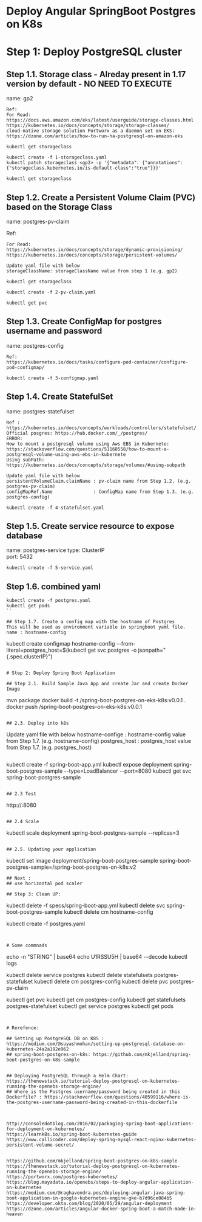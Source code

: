 # Deploy Angular SpringBoot Postgres on K8s

# Step 1: Deploy PostgreSQL cluster

## Step 1.1. Storage class - Alreday present in 1.17 version by default - NO NEED TO EXECUTE

name: gp2

```
Ref: 
For Read: 
https://docs.aws.amazon.com/eks/latest/userguide/storage-classes.html
https://kubernetes.io/docs/concepts/storage/storage-classes/
cloud-native storage solution Portworx as a daemon set on EKS: https://dzone.com/articles/how-to-run-ha-postgresql-on-amazon-eks
```

```
kubectl get storageclass

kubectl create -f 1-storageclass.yaml
kubectl patch storageclass <gp2> -p '{"metadata": {"annotations":{"storageclass.kubernetes.io/is-default-class":"true"}}}'

kubectl get storageclass
```

## Step 1.2. Create a Persistent Volume Claim (PVC) based on the Storage Class

name: postgres-pv-claim

Ref: 
```
For Read: 
https://kubernetes.io/docs/concepts/storage/dynamic-provisioning/
https://kubernetes.io/docs/concepts/storage/persistent-volumes/
```

```
Update yaml file with below
storageClassName: storageClassName value from step 1 (e.g. gp2)
```

```
kubectl get storageclass

kubectl create -f 2-pv-claim.yaml

kubectl get pvc
```

## Step 1.3. Create ConfigMap for postgres username and password

name: postgres-config

```
Ref: 
https://kubernetes.io/docs/tasks/configure-pod-container/configure-pod-configmap/
```

```
kubectl create -f 3-configmap.yaml
```

## Step 1.4. Create StatefulSet

name: postgres-statefulset
 
```
Ref :
https://kubernetes.io/docs/concepts/workloads/controllers/statefulset/
Official posgres: https://hub.docker.com/_/postgres/
ERROR: 
How to mount a postgresql volume using Aws EBS in Kubernete: https://stackoverflow.com/questions/51168558/how-to-mount-a-postgresql-volume-using-aws-ebs-in-kubernete
Using subPath: https://kubernetes.io/docs/concepts/storage/volumes/#using-subpath
```

```
Update yaml file with below
persistentVolumeClaim.claimName : pv-claim name from Step 1.2. (e.g. postgres-pv-claim)
configMapRef.Name				: ConfigMap name from Step 1.3. (e.g. postgres-config)
```

```
kubectl create -f 4-statefulset.yaml
```

## Step 1.5. Create service resource to expose database

name: postgres-service
type: ClusterIP   
port: 5432 

```
kubectl create -f 5-service.yaml
```

## Step 1.6. combined yaml

```
kubectl create -f postgres.yaml
kubectl get pods
``

## Step 1.7. Create a config map with the hostname of Postgres
This will be used as environment variable in springboot yaml file.
name : hostname-config
```
kubectl create configmap hostname-config --from-literal=postgres_host=$(kubectl get svc postgres -o jsonpath="{.spec.clusterIP}")
```

# Step 2: Deploy Spring Boot Application

## Step 2.1. Build Sample Java App and create Jar and create Docker Image 

```
mvn package
docker build -t <your Docker Hub account>/spring-boot-postgres-on-eks-k8s:v0.0.1 .
docker push <your Docker Hub account>/spring-boot-postgres-on-eks-k8s:v0.0.1
```

## 2.3. Deploy into k8s

```
Update yaml file with below
hostname-confige : hostname-config value from Step 1.7. (e.g. hostname-config)
postgres_host	 : postgres_host value from Step 1.7. (e.g. postgres_host)
```

```
kubectl create -f spring-boot-app.yml
kubectl expose deployment spring-boot-postgres-sample --type=LoadBalancer --port=8080
kubectl get svc spring-boot-postgres-sample
```

## 2.3 Test
```
http://<External IP Address>:8080
```

## 2.4 Scale
```
kubectl scale deployment spring-boot-postgres-sample --replicas=3
```

## 2.5. Updating your application
```
kubectl set image deployment/spring-boot-postgres-sample spring-boot-postgres-sample=<your Docker Hub account>/spring-boot-postgres-on-k8s:v2

```
## Next : 
## use horizontal pod scaler

## Step 3: Clean UP: 

```
kubectl delete -f specs/spring-boot-app.yml
kubectl delete svc spring-boot-postgres-sample
kubectl delete cm hostname-config

kubectl create -f postgres.yaml
```


# Some commnads
```
echo -n "STRING" | base64
echo U1RSSU5H | base64 --decode
kubectl logs <podname>

kubectl delete service postgres
kubectl delete statefulsets postgres-statefulset
kubectl delete cm postgres-config
kubectl delete pvc postgres-pv-claim

kubectl get pvc
kubectl get cm postgres-config
kubectl get statefulsets postgres-statefulset
kubectl get service postgres
kubectl get pods
```


# Rerefence:

## Setting up PostgreSQL DB on K8S : https://medium.com/@suyashmohan/setting-up-postgresql-database-on-kubernetes-24a2a192e962
## spring-boot-postgres-on-k8s: https://github.com/mkjelland/spring-boot-postgres-on-k8s-sample


## Deploying PostgreSQL through a Helm Chart: https://thenewstack.io/tutorial-deploy-postgresql-on-kubernetes-running-the-openebs-storage-engine/
## Where is the Postgres username/password being created in this Dockerfile? : https://stackoverflow.com/questions/40599116/where-is-the-postgres-username-password-being-created-in-this-dockerfile



http://consoledotblog.com/2016/02/packaging-spring-boot-applications-for-deployment-on-kubernetes/
https://learnk8s.io/spring-boot-kubernetes-guide
https://www.callicoder.com/deploy-spring-mysql-react-nginx-kubernetes-persistent-volume-secret/


https://github.com/mkjelland/spring-boot-postgres-on-k8s-sample
https://thenewstack.io/tutorial-deploy-postgresql-on-kubernetes-running-the-openebs-storage-engine/
https://portworx.com/postgres-kubernetes/
https://blog.mayadata.io/openebs/steps-to-deploy-angular-application-on-kubernetes
https://medium.com/@raghavendra.pes/deploying-angular-java-spring-boot-application-in-google-kubernetes-engine-gke-b7d96ce084b5
https://developer.okta.com/blog/2020/05/29/angular-deployment
https://dzone.com/articles/angular-docker-spring-boot-a-match-made-in-heaven
